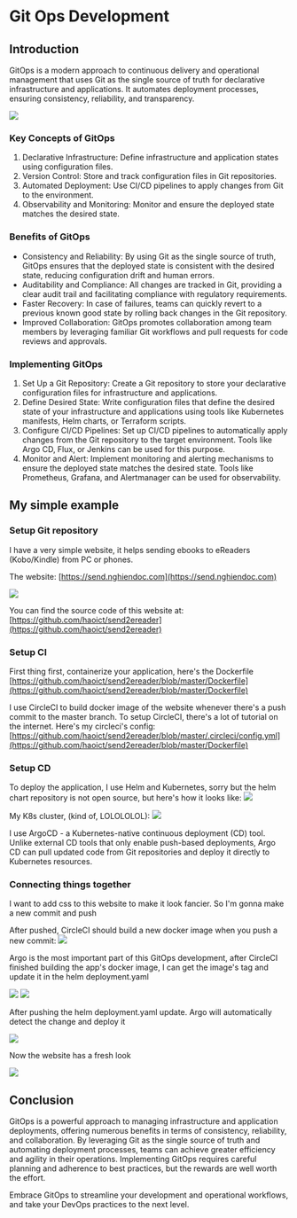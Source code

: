 # Git Ops Development

## Introduction

GitOps is a modern approach to continuous delivery and operational management that uses Git as the single source of truth for declarative infrastructure and applications. It automates deployment processes, ensuring consistency, reliability, and transparency.

<img src="GitOps-in-a-nutshell.png"/>

### Key Concepts of GitOps

1. Declarative Infrastructure: Define infrastructure and application states using configuration files.
2. Version Control: Store and track configuration files in Git repositories.
3. Automated Deployment: Use CI/CD pipelines to apply changes from Git to the environment.
4. Observability and Monitoring: Monitor and ensure the deployed state matches the desired state.

### Benefits of GitOps

- Consistency and Reliability: By using Git as the single source of truth, GitOps ensures that the deployed state is consistent with the desired state, reducing configuration drift and human errors.
- Auditability and Compliance: All changes are tracked in Git, providing a clear audit trail and facilitating compliance with regulatory requirements.
- Faster Recovery: In case of failures, teams can quickly revert to a previous known good state by rolling back changes in the Git repository.
- Improved Collaboration: GitOps promotes collaboration among team members by leveraging familiar Git workflows and pull requests for code reviews and approvals.

### Implementing GitOps

1. Set Up a Git Repository: Create a Git repository to store your declarative configuration files for infrastructure and applications.
2. Define Desired State: Write configuration files that define the desired state of your infrastructure and applications using tools like Kubernetes manifests, Helm charts, or Terraform scripts.
3. Configure CI/CD Pipelines: Set up CI/CD pipelines to automatically apply changes from the Git repository to the target environment. Tools like Argo CD, Flux, or Jenkins can be used for this purpose.
4. Monitor and Alert: Implement monitoring and alerting mechanisms to ensure the deployed state matches the desired state. Tools like Prometheus, Grafana, and Alertmanager can be used for observability.


## My simple example

### Setup Git repository
I have a very simple website, it helps sending ebooks to eReaders (Kobo/Kindle) from PC or phones.

The website: [https://send.nghiendoc.com](https://send.nghiendoc.com)

<img src="send.sach.chat.before.png"/>

You can find the source code of this website at: [https://github.com/haoict/send2ereader](https://github.com/haoict/send2ereader)

### Setup CI

First thing first, containerize your application, here's the Dockerfile
[https://github.com/haoict/send2ereader/blob/master/Dockerfile](https://github.com/haoict/send2ereader/blob/master/Dockerfile)

I use CircleCI to build docker image of the website whenever there's a push commit to the master branch. To setup CircleCI, there's a lot of tutorial on the internet. Here's my circleci's config:
[https://github.com/haoict/send2ereader/blob/master/.circleci/config.yml](https://github.com/haoict/send2ereader/blob/master/Dockerfile)


### Setup CD

To deploy the application, I use Helm and Kubernetes, sorry but the helm chart repository is not open source, but here's how it looks like:
<img src="helm-chart-source.png"/>

My K8s cluster, (kind of, LOLOLOLOL):
<img src="k8s-pi.jpg"/>

I use ArgoCD - a Kubernetes-native continuous deployment (CD) tool. Unlike external CD tools that only enable push-based deployments, Argo CD can pull updated code from Git repositories and deploy it directly to Kubernetes resources.

### Connecting things together

I want to add css to this website to make it look fancier. So I'm gonna make a new commit and push

After pushed, CircleCI should build a new docker image when you push a new commit:
<img src="circleci.png"/>

Argo is the most important part of this GitOps development, after CircleCI finished building the app's docker image, I can get the image's tag and update it in the helm deployment.yaml

<img src="docker-image.png"/>
<img src="update-version.png"/>

After pushing the helm deployment.yaml update. Argo will automatically detect the change and deploy it


<img src="argo-send2ereader.png"/>

Now the website has a fresh look

<img src="send.sach.chat.after.png"/>

## Conclusion

GitOps is a powerful approach to managing infrastructure and application deployments, offering numerous benefits in terms of consistency, reliability, and collaboration. By leveraging Git as the single source of truth and automating deployment processes, teams can achieve greater efficiency and agility in their operations. Implementing GitOps requires careful planning and adherence to best practices, but the rewards are well worth the effort.

Embrace GitOps to streamline your development and operational workflows, and take your DevOps practices to the next level.